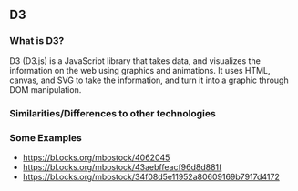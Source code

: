 ## D3

### What is D3?
D3 (D3.js) is a JavaScript library that takes data, and visualizes the information on the web using graphics and animations. It uses HTML, canvas, and SVG to take the information, and turn it into a graphic through DOM manipulation. 

### Similarities/Differences to other technologies


### Some Examples
* https://bl.ocks.org/mbostock/4062045
* https://bl.ocks.org/mbostock/43aebffeacf96d8d881f
* https://bl.ocks.org/mbostock/34f08d5e11952a80609169b7917d4172